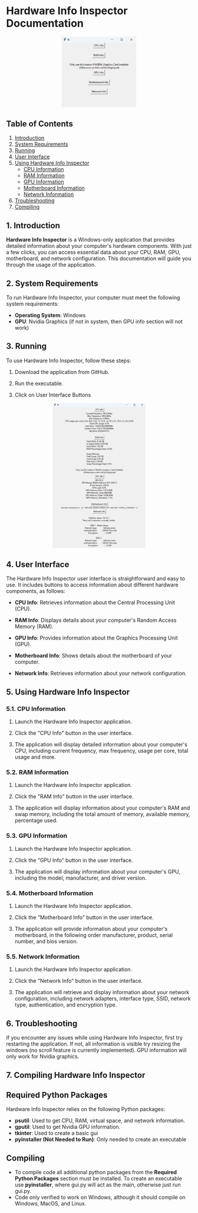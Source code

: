 # Hardware Info Inspector Documentation
<div align="center">
  <img src="./images/HardwareInfoInspector.png" alt="Application Appearance" width="40%" height="40%">
</div>

## Table of Contents

1. [Introduction](#1-introduction)
2. [System Requirements](#2-system-requirements)
3. [Running](#3-running)
4. [User Interface](#4-user-interface)
5. [Using Hardware Info Inspector](#5-using-hardware-info-inspector)
   - [CPU Information](#51-cpu-information)
   - [RAM Information](#52-ram-information)
   - [GPU Information](#53-gpu-information)
   - [Motherboard Information](#54-motherboard-information)
   - [Network Information](#55-network-information)
6. [Troubleshooting](#6-troubleshooting)
7. [Compiling](#7-compiling-hardware-info-inspector)

## 1. Introduction

**Hardware Info Inspector** is a Windows-only application that provides detailed information about your computer's hardware components. With just a few clicks, you can access essential data about your CPU, RAM, GPU, motherboard, and network configuration. This documentation will guide you through the usage of the application.

## 2. System Requirements

To run Hardware Info Inspector, your computer must meet the following system requirements:

- **Operating System**: Windows
- **GPU**: Nvidia Graphics (if not in system, then GPU info section will not work)

## 3. Running

To use Hardware Info Inspector, follow these steps:

1. Download the application from GitHub.

2. Run the executable.

3. Click on User Interface Buttons

<div align="center">
  <img src="./images/HardwareInfoAllExpanded.png" alt="Expanded Buttons" width="50%" height="50%">
</div>

## 4. User Interface

The Hardware Info Inspector user interface is straightforward and easy to use. It includes buttons to access information about different hardware components, as follows:

- **CPU Info**: Retrieves information about the Central Processing Unit (CPU).

- **RAM Info**: Displays details about your computer's Random Access Memory (RAM).

- **GPU Info**: Provides information about the Graphics Processing Unit (GPU).

- **Motherboard Info**: Shows details about the motherboard of your computer.

- **Network Info**: Retrieves information about your network configuration.

## 5. Using Hardware Info Inspector

### 5.1. CPU Information

1. Launch the Hardware Info Inspector application.

2. Click the "CPU Info" button in the user interface.

3. The application will display detailed information about your computer's CPU, including current frequency, max frequency, usage per core, total usage and more.

### 5.2. RAM Information

1. Launch the Hardware Info Inspector application.

2. Click the "RAM Info" button in the user interface.

3. The application will display information about your computer's RAM and swap memory, including the total amount of memory, available memory, percentage used.

### 5.3. GPU Information

1. Launch the Hardware Info Inspector application.

2. Click the "GPU Info" button in the user interface.

3. The application will display information about your computer's GPU, including the model, manufacturer, and driver version.

### 5.4. Motherboard Information

1. Launch the Hardware Info Inspector application.

2. Click the "Motherboard Info" button in the user interface.

3. The application will provide information about your computer's motherboard, in the following order manufacturer, product, serial number, and bios version.

### 5.5. Network Information

1. Launch the Hardware Info Inspector application.

2. Click the "Network Info" button in the user interface.

3. The application will retrieve and display information about your network configuration, including network adapters, interface type, SSID, network type, authentication, and encryption type.

## 6. Troubleshooting

If you encounter any issues while using Hardware Info Inspector, first try restarting the application. If not, all information is visible try resizing the windows (no scroll feature is currently implemented). GPU information will only work for Nvidia graphics.

## 7. Compiling Hardware Info Inspector

## Required Python Packages

Hardware Info Inspector relies on the following Python packages:

- **psutil**: Used to get CPU, RAM, virtual space, and network information.
- **gputil**: Used to get Nvidia GPU information.
- **tkinter**: Used to create a basic gui
- **pyinstaller (Not Needed to Run)**: Only needed to create an executable

## Compiling
- To compile code all additional python packages from the **Required Python Packages** section must be installed. To create an executable use **pyinstaller**, where gui.py will act as the main, otherwise just run gui.py.
- Code only verified to work on Windows, although it should compile on Windows, MacOS, and Linux.
